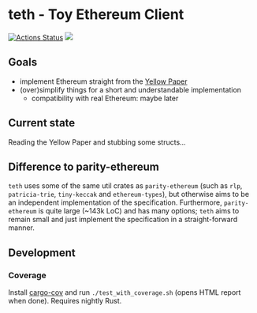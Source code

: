 # teth - Toy Ethereum Client 
[![Actions Status](https://wdp9fww0r9.execute-api.us-west-2.amazonaws.com/production/badge/bwasty/teth?style=flat)](https://github.com/bwasty/teth/actions) [![](https://tokei.rs/b1/github/bwasty/teth)](https://github.com/Aaronepower/tokei)

## Goals
* implement Ethereum straight from the [Yellow Paper](https://github.com/ethereum/yellowpaper/)
* (over)simplify things for a short and understandable implementation
  - compatibility with real Ethereum: maybe later

## Current state
Reading the Yellow Paper and stubbing some structs...

## Difference to parity-ethereum
`teth` uses some of the same util crates as `parity-ethereum` (such as `rlp`, `patricia-trie`, `tiny-keccak` and `ethereum-types`), but otherwise aims to be an independent implementation of the specification. Furthermore, `parity-ethereum` is quite large (~143k LoC) and has many options; `teth` aims to remain small and just implement the specification in a straight-forward manner.

## Development

### Coverage
Install [cargo-cov](https://github.com/kennytm/cov) and run `./test_with_coverage.sh` (opens HTML report when done). Requires nightly Rust.
